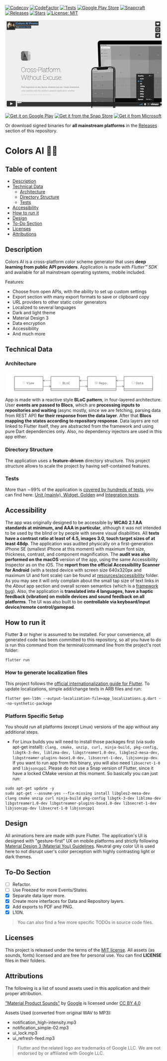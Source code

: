 [![Codecov](https://codecov.io/gh/tsinis/colors_ai/branch/main/graph/badge.svg?token=HXC806IIKE)](https://codecov.io/gh/tsinis/colors_ai)
[![CodeFactor](https://www.codefactor.io/repository/github/tsinis/colors_ai/badge)](https://www.codefactor.io/repository/github/tsinis/colors_ai)
[![Tests](https://github.com/tsinis/colors_ai/actions/workflows/test.yaml/badge.svg)](https://github.com/tsinis/colors_ai/actions/workflows/test.yaml)
[![Google Play Store](https://img.shields.io/endpoint?color=3A8D3A&logo=google-play&logoColor=green&url=https%3A%2F%2Fplayshields.herokuapp.com%2Fplay%3Fi%3Dis.tsin.colors_ai.colors_ai%26l%3DStore%26m%3D%24version)](https://play.google.com/store/apps/details?id=is.tsin.colors_ai.colors_ai)
[![Snapcraft](https://snapcraft.io/colors-ai/badge.svg)](https://snapcraft.io/colors-ai)
[![Releases](https://img.shields.io/github/v/release/tsinis/colors_ai)](https://github.com/tsinis/colors_ai/releases)
[![Stars](https://img.shields.io/github/stars/tsinis/colors_ai?logo=github)](https://github.com/tsinis/colors_ai/stars)
[![License: MIT](https://img.shields.io/badge/License-MIT-yellow.svg)](https://opensource.org/licenses/MIT)

[![Video](../resources/images/video_preview.jpg)](https://vimeo.com/tsinis/colors-ai)

[<img src="https://upload.wikimedia.org/wikipedia/commons/7/78/Google_Play_Store_badge_EN.svg" width="190" alt="Get it on Google Play">](https://play.google.com/store/apps/details?id=is.tsin.colors_ai.colors_ai)
[![Get it from the Snap Store](https://snapcraft.io/static/images/badges/en/snap-store-black.svg)](https://snapcraft.io/colors-ai)
[<img src="https://upload.wikimedia.org/wikipedia/commons/f/f7/Get_it_from_Microsoft_Badge.svg" width="155" alt="Get it from Microsoft">](https://apps.microsoft.com/store/detail/colors-ai/9NJVF29FV74V)

Or download signed binaries for **all mainstream platforms** in the [Releases](https://github.com/tsinis/colors_ai/releases) section of this repository.

# Colors AI 🎨🤖

## Table of content

* [Description](#description)
* [Technical Data](#technical-data)
  * [Architecture](#architecture)
  * [Directory Structure](#directory-structure)
  * [Tests](#tests)
* [Accessibility](#accessibility)
* [How to run it](#how-to-run-it)
* [Design](#design)
* [To-Do Section](#to-do-section)
* [Licenses](#licenses)
* [Attributions](#attributions)

## Description

Colors AI is a cross-platform color scheme generator that uses **deep learning from public API providers**. Application is made with *Flutter&trade; SDK* and available for all mainstream operating systems, mobile included.

Features:

* Choose from open APIs, with the ability to set up custom settings
* Export section with many export formats to save or clipboard copy
* URL providers to other static color generators
* Localized to several languages
* Dark and light theme
* Material Design 3
* Data encryption
* Accessibility
* And much more

## Technical Data

### Architecture

![Architecture](../resources/images/architecture.png)
App is made with a reactive style **BLoC pattern**, in four-layered architecture. User **events are passed to Blocs**, which are **processing inputs to repositories and waiting** (async mostly, since we are fetching, parsing data from REST API) **for their response from the data layer**. After that **Blocs mapping the states according to repository response**. Data layers are not linked to Flutter itself, they are abstracted from the framework and using pure Dart dependencies only. Also, no dependency injectors are used in this app either.

### Directory Structure

The application uses a **feature-driven** directory structure. This project structure allows to scale the project by having self-contained features.

### Tests

More than ∼99% of the application is [covered by hundreds of tests](https://app.codecov.io/gh/tsinis/colors_ai), you can find here: [Unit (mainly), Widget, Golden](../test) and [Integration tests](../integration_test).

## Accessibility

The app was originally designed to be accessible by **WCAG 2.1 AA standards at minimum, and AAA in particular**, although it was not intended to be used by the blind or by people with severe visual disabilities. All **texts have a contrast ratio at least of 4.5, images 3.0, touch target sizes of at least 48dp**. The application was audited physically on a first-generation iPhone SE (smallest iPhone at this moment) with maximum font size, thickness, contrast, and component magnification. The **audit was also performed on the macOS** version of the app, using the same Accessibility Inspector as on the iOS. The **report from the official Accessibility Scanner for Android** (with a tested device with screen size 640x320px and maximum UI and font scale) can be found at [resources/accessibility](../resources/accessibility/) folder. As you may see it will only complain about the small tap size of text links in the *About* app section and overall screen semantics (which is a [framework bug](https://github.com/flutter/flutter/issues/39531)). Also, the application is **translated into 4 languages, have a haptic feedback (vibration) on mobile devices and sound feedback on all platforms**. The UI was also built to be **controllable via keyboard/input device/remote control/gamepad**.

## How to run it

Flutter **3** or higher is assumed to be installed. For your convenience, all generated code has been committed to this repository, so all you have to do is run this command from the terminal/command line from the project's root folder:

```shell
flutter run
```

### How to generate localization files

This project follows the [official internationalization guide for Flutter](https://docs.flutter.dev/development/accessibility-and-localization/internationalization). To update localizations, simple add/change texts in ARB files and run:

```shell
flutter gen-l10n --output-localization-file=app_localizations.g.dart --no-synthetic-package
```

### Platform Specific Setup

You should run all platforms (except Linux) versions of the app without any additional steps.

* For Linux builds you will need to install those packages first (via sudo apt-get install): `clang, cmake, unzip, curl, ninja-build, pkg-config, libgtk-3-dev, liblzma-dev, libgstreamer1.0-dev, libgles2-mesa-dev, libgstreamer-plugins-base1.0-dev, libsecret-1-dev, libjsoncpp-dev`. If you want to run app from this binary, you will also need `libsecret-1-0` and `libjsoncpp1`. Please do not use a Snap version of Flutter, since it have a locked CMake version at this moment. So basically you can just run:

```shell
sudo apt-get update -y
sudo apt-get --assume-yes --fix-missing install libgles2-mesa-dev clang cmake unzip curl ninja-build pkg-config libgtk-3-dev liblzma-dev libgstreamer1.0-dev libgstreamer-plugins-base1.0-dev libsecret-1-dev libjsoncpp-dev libsecret-1-0 libjsoncpp1
```

## Design

All animations here are made with pure Flutter. The application's UI is designed with "gesture-first" UX on mobile platforms and strictly following [Material Design 3 (Material You) Guidelines](https://m3.material.io). Neutral grey color UI is used here to not disrupt user's color perception with highly contrasting light or dark themes.

## To-Do Section

* [ ] Refactor.
* [ ] Use Freezed for more Events/States.
* [x] Separate data layer more.
* [x] Create more interfaces for Data and Repository layers.
* [x] Add exports to PDF and PNG.
* [x] L10N.

> You can also find a few more specific TODOs in source code files.

## Licenses

This project is released under the terms of the [MIT license](../LICENSE). All assets (as sounds, fonts) licensed and are free for personal use. You can find **LICENSE** files in their folders.

## Attributions

The following is a list of sound assets used in this application and their proper attribution.

["Material Product Sounds"](https://material.io/design/sound/sound-resources.html) by [Google](https://about.google) is licensed under [CC BY 4.0](https://creativecommons.org/licenses/by/4.0/legalcode)

Assets Used (converted from original WAV to MP3):

* notification_high-intensity.mp3
* notification_simple-02.mp3
* ui_lock.mp3
* ui_refresh-feed.mp3

> Flutter and the related logo are trademarks of Google LLC. We are not endorsed by or affiliated with Google LLC.
